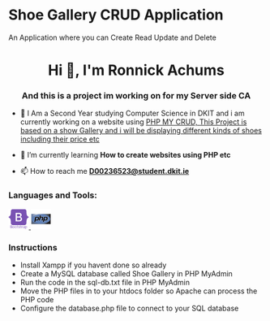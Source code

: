 # Shoe Gallery CRUD Application
An Application where you can Create Read Update and Delete


<h1 align="center">Hi 👋, I'm Ronnick Achums</h1>
<h3 align="center">And this is a project im working on for my Server side CA</h3>

- 🔭 I Am a Second Year studying Computer Science in DKIT and i am currently working on a website using [PHP MY CRUD, This Project is based on a show Gallery and i will be displaying different kinds of shoes including their price etc](https://github.com/Ronnick7i/CA1.git)

- 🌱 I’m currently learning **How to create websites using PHP etc**

- 📫 How to reach me **D00236523@student.dkit.ie**


<p align="left">
</p>

<h3 align="left">Languages and Tools:</h3>
<p align="left"> <a href="https://getbootstrap.com" target="_blank" rel="noreferrer"> <img src="https://raw.githubusercontent.com/devicons/devicon/master/icons/bootstrap/bootstrap-plain-wordmark.svg" alt="bootstrap" width="40" height="40"/> </a> <a href="https://www.php.net" target="_blank" rel="noreferrer"> <img src="https://raw.githubusercontent.com/devicons/devicon/master/icons/php/php-original.svg" alt="php" width="40" height="40"/> </a> </p>

### Instructions
* Install Xampp if you havent done so already
* Create a MySQL database called Shoe Gallery in PHP MyAdmin
* Run the code in the sql-db.txt file in PHP MyAdmin
* Move the PHP files in to your htdocs folder so Apache can process the PHP code
* Configure the database.php file to connect to your SQL database